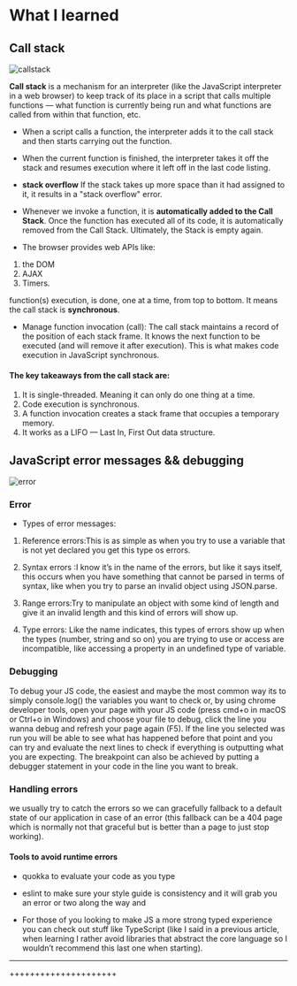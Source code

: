 # What I learned 

## Call stack

![callstack](https://miro.medium.com/max/798/1*CCHexfHNCNo-f8aw3rbRew.jpeg)

**Call stack** 
is a mechanism for an interpreter (like the JavaScript interpreter in a web browser) to keep track of its place in a script that calls multiple functions — what function is currently being run and what functions are called from within that function, etc.

* When a script calls a function, the interpreter adds it to the call stack and then starts carrying out the function.

* When the current function is finished, the interpreter takes it off the stack and resumes execution where it left off in the last code listing.

* **stack overflow** If the stack takes up more space than it had assigned to it, it results in a "stack overflow" error.

*  Whenever we invoke a function, it is **automatically added to the Call Stack**. Once the function has executed all of its code, it is automatically removed from the Call Stack. Ultimately, the Stack is empty again.

* The browser provides web APIs like:
1. the DOM 
2. AJAX
3. Timers.

function(s) execution, is done, one at a time, from top to bottom. It means the call stack is **synchronous**.

* Manage function invocation (call): The call stack maintains a record of the position of each stack frame. It knows the next function to be executed (and will remove it after execution). This is what makes code execution in JavaScript synchronous.

#### The key takeaways from the call stack are:
1. It is single-threaded. Meaning it can only do one thing at a time.
2. Code execution is synchronous.
3. A function invocation creates a stack frame that occupies a temporary memory.
4. It works as a LIFO — Last In, First Out data structure.

## JavaScript error messages && debugging


![error](https://d2h0cx97tjks2p.cloudfront.net/blogs/wp-content/uploads/sites/2/2019/08/JavaScript-Debugging-and-Testing.png)

### Error 

* Types of error messages:

1. Reference errors:This is as simple as when you try to use a variable that is not yet declared you get this type os errors.

2. Syntax errors :I know it’s in the name of the errors, but like it says itself, this occurs when you have something that cannot be parsed in terms of syntax, like when you try to parse an invalid object using JSON.parse.

3. Range errors:Try to manipulate an object with some kind of length and give it an invalid length and this kind of errors will show up.

4. Type errors: Like the name indicates, this types of errors show up when the types (number, string and so on) you are trying to use or access are incompatible, like accessing a property in an undefined type of variable.



### Debugging 

To debug your JS code, the easiest and maybe the most common way its to simply console.log() the variables you want to check or, by using chrome developer tools, open your page with your JS code (press cmd+o in macOS or Ctrl+o in Windows) and choose your file to debug, click the line you wanna debug and refresh your page again (F5).
If the line you selected was run you will be able to see what has happened before that point and you can try and evaluate the next lines to check if everything is outputting what you are expecting.
The breakpoint can also be achieved by putting a debugger statement in your code in the line you want to break.

### Handling errors

we usually try to catch the errors so we can gracefully fallback to a default state of our application in case of an error (this fallback can be a 404 page which is normally not that graceful but is better than a page to just stop working).

#### Tools to avoid runtime errors

* quokka to evaluate your code as you type

* eslint to make sure your style guide is consistency and it will grab you an error or two along the way and

* For those of you looking to make JS a more strong typed experience you can check out stuff like TypeScript (like I said in a previous article, when learning I rather avoid libraries that abstract the core language so I wouldn’t recommend this last one when starting).

-------
+++++++++++++++++++++


